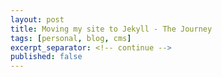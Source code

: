 ```yaml
---
layout: post
title: Moving my site to Jekyll - The Journey
tags: [personal, blog, cms]
excerpt_separator: <!-- continue -->
published: false
---
```

